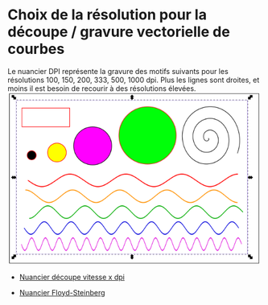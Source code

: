 # Choix de la résolution pour la découpe / gravure vectorielle de courbes

Le nuancier DPI représente la gravure des motifs suivants pour les résolutions 100, 150, 200, 333, 500, 1000 dpi. Plus les lignes sont droites, et moins il est besoin de recourir à des résolutions élevées.
![image](images/laser25.png)

- [Nuancier découpe vitesse x dpi](https://www.lafabriqueduloch.org/projet/nuancier-decoupe-vitesse-dpi/)

- [Nuancier Floyd-Steinberg](floydsteinberg)
